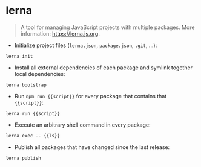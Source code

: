 # lerna

> A tool for managing JavaScript projects with multiple packages.
> More information: <https://lerna.js.org>.

- Initialize project files (`lerna.json`, `package.json`, `.git`, …):

`lerna init`

- Install all external dependencies of each package and symlink together local dependencies:

`lerna bootstrap`

- Run `npm run {{script}}` for every package that contains that `{{script}}`:

`lerna run {{script}}`

- Execute an arbitrary shell command in every package:

`lerna exec -- {{ls}}`

- Publish all packages that have changed since the last release:

`lerna publish`
